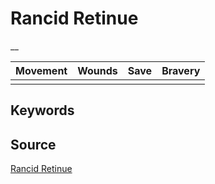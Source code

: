 # Rancid Retinue

__


| Movement | Wounds | Save | Bravery |
|:--------:|:------:|:----:|:-------:|
|  |  |  |  |


## Keywords



## Source

[Rancid Retinue](https://wahapedia.ru/aos3/factions/maggotkin-of-nurgle/Rancid-Retinue)
